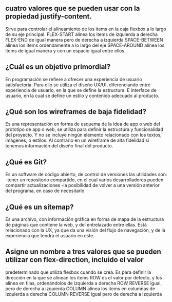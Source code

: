 ## cuatro valores que se pueden usar con la propiedad justify-content.
Sirve para controlar el alineamiento de los items en la caja flexbox a lo largo de su eje
principal.
FLEX-START alinea los items de izquierda a derecha
FLEX-END de igual manera pero de derecha a izquierda
SPACE-BETWEEN alinea los items ordendamente a lo largo del eje
SPACE-AROUND alinea los items de igual manera y con un espacio igual entre ellos

## ¿Cuál es un objetivo primordial?
En programación se refiere a ofrecer una experiencia de usuario satisfactoria. Para ello se
utiliza el diseño UX/UI, diferenciando entre experiencia de usuario, en la que se define la
estructura. E interface de usuario, en la cual se define un estilo y contenido adecuado al
producto.

## ¿Qué son los wireframes de baja fidelidad?
Es una representación en forma de esquema de la idea de app o web del prototipo de app
o web, se utiliza para definir la estructura y funcionalidad del proyecto. Y no se incluye
ningún elemento relacionado con los textos, imágenes, o estilos.
Al contrario en un wireframe de alta fidelidad si tenemos información del diseño final del
producto.

## ¿Qué es Git?
Es un software de código abierto, de control de versiones
las utilidades son:
-tener un repositorio compartido, en el cual varios desarrolladores pueden compartir
actualizaciones
-la posibilidad de volver a una versión anterior del programa, en caso de necesitarlo

## ¿Qué es un sitemap?
Es una archivo, con información gráfica en forma de mapa de la estructura de páginas
que contiene la web, y del entrelazado entre ellas. Está relacionado con la UX, ya que da
una visión del flujo de navegación, y de la experiencia que tendrá el usuario en este.

## Asigne un nombre a tres valores que se pueden utilizar con flex-direction, incluido el valor
predeterminado que utiliza flexbox cuando se crea.
Es para definir la dirección en la que se alinean los items
ROW es el valor por defecto, y los alinea en filas, ordenándolos de izquierda a derecha
ROW REVERSE igual, pero de derecha a izquierda
COLUMN alinea los items en columnas de izquierda a derecha
COLUMN REVERSE igual pero de derecha a izquierda
